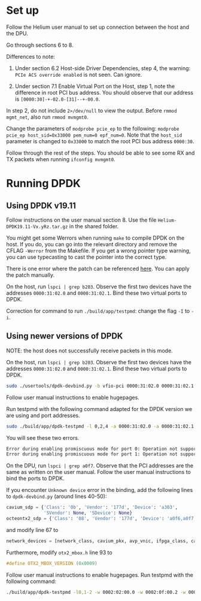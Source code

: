 # Set up

Follow the Helium user manual to set up connection between the host and the DPU.

Go through sections 6 to 8.

Differences to note:

1. Under section 6.2 Host-side Driver Dependencies, step 4, the warning: `PCIe ACS override enabled` is not seen. Can ignore.

2. Under section 7.1 Enable Virtual Port on the Host, step 1, note the difference in root PCI bus address. You should observe that our address is `[0000:30]-+-02.0-[31]--+-00.0`.

In step 2, do not include `2>/dev/null` to view the output. Before `rmmod mgmt_net`, also run `rmmod mvmgmt0`.

Change the parameters of `modprobe pcie_ep` to the following: `modprobe pcie_ep host_sid=0x33000 pem_num=0 epf_num=0`. Note that the `host_sid` parameter is changed to `0x33000` to match the root PCI bus address `0000:30`.

Follow through the rest of the steps. You should be able to see some RX and TX packets when running `ifconfig mvmgmt0`.

# Running DPDK

## Using DPDK v19.11

Follow instructions on the user manual section 8. Use the file `Helium-DPDK19.11-Vx.yRz.tar.gz` in the shared folder.

You might get some Werrors when running `make` to compile DPDK on the host. If you do, you can go into the relevant directory and remove the CFLAG `-Werror` from the Makefile. If you get a wrong pointer type warning, you can use typecasting to cast the pointer into the correct type.

There is one error where the patch can be referenced [here](https://git.dpdk.org/dpdk/commit/?id=87efaea6376c8). You can apply the patch manually.

On the host, run `lspci | grep b203`. Observe the first two devices have the addresses `0000:31:02.0` and `0000:31:02.1`. Bind these two virtual ports to DPDK.

Correction for command to run `./build/app/testpmd`: change the flag `-I` to `-i`.


## Using newer versions of DPDK

NOTE: the host does not successfully receive packets in this mode.

On the host, run `lspci | grep b203`. Observe the first two devices have the addresses `0000:31:02.0` and `0000:31:02.1`. Bind these two virtual ports to DPDK.

```bash
sudo ./usertools/dpdk-devbind.py -b vfio-pci 0000:31:02.0 0000:31:02.1
```

Follow user manual instructions to enable hugepages.

Run testpmd with the following command adapted for the DPDK version we are using and port addresses.

```bash
sudo ./build/app/dpdk-testpmd -l 0,2,4 -a 0000:31:02.0 -a 0000:31:02.1 -- -i  --rxd=4096
```

You will see these two errors.

```bash
Error during enabling promiscuous mode for port 0: Operation not supported - ignore
Error during enabling promiscuous mode for port 1: Operation not supported - ignore
```

On the DPU, run `lspci | grep a0f7`. Observe that the PCI addresses are the same as written on the user manual. Follow the user manual instructions to bind the ports to DPDK.

If you encounter `Unknown device` error in the binding, add the following lines to `dpdk-devbind.py` (around lines 40-50):

```python
cavium_sdp = {'Class': '0b', 'Vendor': '177d', 'Device': 'a303',
              'SVendor': None, 'SDevice': None}
octeontx2_sdp = {'Class': '08', 'Vendor': '177d', 'Device': 'a0f6,a0f7','SVendor': None, 'SDevice': None}
```

and modify line 67 to
```python
network_devices = [network_class, cavium_pkx, avp_vnic, ifpga_class, cavium_sdp, octeontx2_sdp]
```

Furthermore, modify `otx2_mbox.h` line 93 to
```c
#define OTX2_MBOX_VERSION (0x0009)
```

Follow user manual instructions to enable hugepages. Run testpmd with the following command:

```bash
./build/app/dpdk-testpmd -l0,1-2 -w 0002:02:00.0 -w 0002:0f:00.2 -w 0002:0f:00.3 -- -i --portmask=0x6
```
